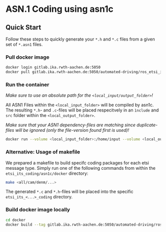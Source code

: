 # ASN.1 Coding using asn1c

## Quick Start

Follow these steps to quickly generate your `*.h` and `*.c` files from a given set of `*.asn1` files.

### Pull docker image

```bash
docker login gitlab.ika.rwth-aachen.de:5050
docker pull gitlab.ika.rwth-aachen.de:5050/automated-driving/ros_etsi_its_messages/asn1c:latest
```

### Run the container

_Make sure to use an absolute path for the `<local_input/output_folder>`!_

All ASN1 Files within the `<local_input_folder>` will be compiled by asn1c. The resulting `*.h`- and `.c`-files will be placed respecitvely in an `ìnclude` and `src` folder within the `<local_output_folder>`.

_Make sure that your ASN1 dependency-files are matching since duplicate-files will be ignored (only the file-version found first is used)!_

```bash
docker run --volume <local_input_folder>:/home/input --volume <local_output_folder>:/home/output gitlab.ika.rwth-aachen.de:5050/automated-driving/ros_etsi_its_messages/asn1c:latest
```

### Alternative: Usage of makefile

We prepared a makefile to build specifc coding packages for each etsi message type.
Simply run one of the following commands from within the `etsi_its_coding/asn1c/docker` directory:

```bash
make <all/cam/denm/...>
```

The generated `*.c` and `*.h`-files will be placed into the specific `etsi_its_<...>_coding` directory.

### Build docker image locally

```bash
cd docker
docker build --tag gitlab.ika.rwth-aachen.de:5050/automated-driving/ros_etsi_its_messages/asn1c:latest .
```